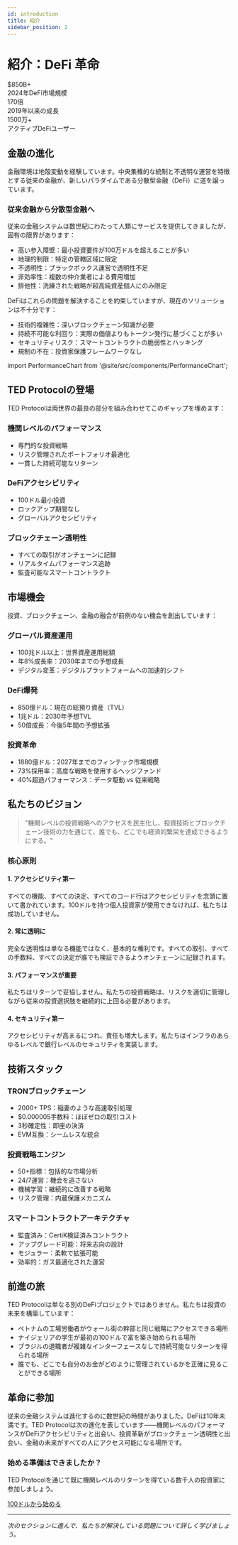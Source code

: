 ```yaml
---
id: introduction
title: 紹介
sidebar_position: 2
---
```


# 紹介：DeFi 革命

<div className="metrics-grid">
  <div className="metric-card">
    <div className="metric-value">$850B+</div>
    <div className="metric-label">2024年DeFi市場規模</div>
  </div>
  <div className="metric-card">
    <div className="metric-value">170倍</div>
    <div className="metric-label">2019年以来の成長</div>
  </div>
  <div className="metric-card">
    <div className="metric-value">1500万+</div>
    <div className="metric-label">アクティブDeFiユーザー</div>
  </div>
</div>

## 金融の進化

金融環境は地殻変動を経験しています。中央集権的な統制と不透明な運営を特徴とする従来の金融が、新しいパラダイムである分散型金融（DeFi）に道を譲っています。

### 従来金融から分散型金融へ

従来の金融システムは数世紀にわたって人類にサービスを提供してきましたが、固有の限界があります：

- 高い参入障壁：最小投資要件が100万ドルを超えることが多い
- 地理的制限：特定の管轄区域に限定
- 不透明性：ブラックボックス運営で透明性不足
- 非効率性：複数の仲介業者による費用増加
- 排他性：洗練された戦略が超高純資産個人にのみ限定

DeFiはこれらの問題を解決することを約束していますが、現在のソリューションは不十分です：

- 技術的複雑性：深いブロックチェーン知識が必要
- 持続不可能な利回り：実際の価値よりもトークン発行に基づくことが多い
- セキュリティリスク：スマートコントラクトの脆弱性とハッキング
- 規制の不在：投資家保護フレームワークなし

import PerformanceChart from '@site/src/components/PerformanceChart';

<PerformanceChart title="TED Protocol vs 従来投資リターン比較" type="area" height={450} />

## TED Protocolの登場

TED Protocolは両世界の最良の部分を組み合わせてこのギャップを埋めます：

### 機関レベルのパフォーマンス
- 専門的な投資戦略
- リスク管理されたポートフォリオ最適化
- 一貫した持続可能なリターン

### DeFiアクセシビリティ
- 100ドル最小投資
- ロックアップ期間なし
- グローバルアクセシビリティ

### ブロックチェーン透明性
- すべての取引がオンチェーンに記録
- リアルタイムパフォーマンス追跡
- 監査可能なスマートコントラクト

## 市場機会

投資、ブロックチェーン、金融の融合が前例のない機会を創出しています：

### グローバル資産運用
- 100兆ドル以上：世界資産運用総額
- 年8%成長率：2030年までの予想成長
- デジタル変革：デジタルプラットフォームへの加速的シフト

### DeFi爆発
- 850億ドル：現在の総預り資産（TVL）
- 1兆ドル：2030年予想TVL
- 50倍成長：今後5年間の予想拡張

### 投資革命
- 1880億ドル：2027年までのフィンテック市場規模
- 73%採用率：高度な戦略を使用するヘッジファンド
- 40%超過パフォーマンス：データ駆動 vs 従来戦略

## 私たちのビジョン

> "機関レベルの投資戦略へのアクセスを民主化し、投資技術とブロックチェーン技術の力を通じて、誰でも、どこでも経済的繁栄を達成できるようにする。"

### 核心原則

#### 1. アクセシビリティ第一
すべての機能、すべての決定、すべてのコード行はアクセシビリティを念頭に置いて書かれています。100ドルを持つ個人投資家が使用できなければ、私たちは成功していません。

#### 2. 常に透明に
完全な透明性は単なる機能ではなく、基本的な権利です。すべての取引、すべての手数料、すべての決定が誰でも検証できるようオンチェーンに記録されます。

#### 3. パフォーマンスが重要
私たちはリターンで妥協しません。私たちの投資戦略は、リスクを適切に管理しながら従来の投資選択肢を継続的に上回る必要があります。

#### 4. セキュリティ第一
アクセシビリティが高まるにつれ、責任も増大します。私たちはインフラのあらゆるレベルで銀行レベルのセキュリティを実装します。

## 技術スタック

### TRONブロックチェーン
- 2000+ TPS：稲妻のような高速取引処理
- $0.000005手数料：ほぼゼロの取引コスト
- 3秒確定性：即座の決済
- EVM互換：シームレスな統合

### 投資戦略エンジン
- 50+指標：包括的な市場分析
- 24/7運営：機会を逃さない
- 機械学習：継続的に改善する戦略
- リスク管理：内蔵保護メカニズム

### スマートコントラクトアーキテクチャ
- 監査済み：CertiK検証済みコントラクト
- アップグレード可能：将来志向の設計
- モジュラー：柔軟で拡張可能
- 効率的：ガス最適化された運営

## 前進の旅

TED Protocolは単なる別のDeFiプロジェクトではありません。私たちは投資の未来を構築しています：

- ベトナムの工場労働者がウォール街の幹部と同じ戦略にアクセスできる場所
- ナイジェリアの学生が最初の100ドルで富を築き始められる場所
- ブラジルの退職者が複雑なインターフェースなしで持続可能なリターンを得られる場所
- 誰でも、どこでも自分のお金がどのように管理されているかを正確に見ることができる場所

## 革命に参加

従来の金融システムは進化するのに数世紀の時間がありました。DeFiは10年未満です。TED Protocolは次の進化を表しています——機関レベルのパフォーマンスがDeFiアクセシビリティと出会い、投資革新がブロックチェーン透明性と出会い、金融の未来がすべての人にアクセス可能になる場所です。

<div className="feature-card">
  <h3>始める準備はできましたか？</h3>
  <p>TED Protocolを通じて既に機関レベルのリターンを得ている数千人の投資家に参加しましょう。</p>
  <a href="#" className="button button--primary">100ドルから始める</a>
</div>

---

*次のセクションに進んで、私たちが解決している問題について詳しく学びましょう。*
